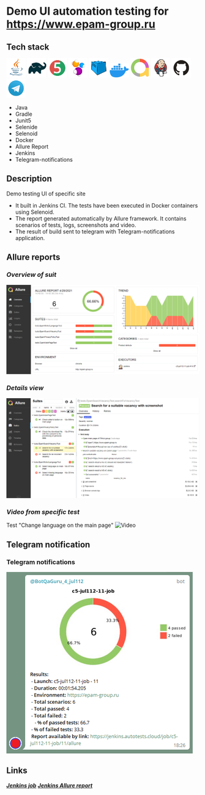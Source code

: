 # **Demo UI automation testing for https://www.epam-group.ru**

## **Tech stack**
![Java Logo](img/stack_icons/Java.png) 
![Gradle Logo](img/stack_icons/Gradle.png)
![JUnit5 Logo](img/stack_icons/JUnit5.png)
![Selenide Logo](img/stack_icons/Selenide.png)
![Selenoid Logo](img/stack_icons/Selenoid.png)
![Docker Logo](img/stack_icons/Docker.png)
![Allure Logo](img/stack_icons/Allure.png)
![Jenkins Logo](img/stack_icons/Jenkins.png)
![Github Logo](img/stack_icons/Github.png)
![Telegram Logo](img/stack_icons/Telegram.png)
- Java
- Gradle
- Junit5
- Selenide
- Selenoid
- Docker
- Allure Report
- Jenkins
- Telegram-notifications
## **Description**
Demo testing UI of specific site

- It built in Jenkins CI. The tests have been executed in Docker containers using Selenoid. 
- The report generated automatically by Allure framework. It contains scenarios of tests, logs, screenshots and video.
- The result of build sent to telegram with Telegram-notifications 
application.
## Allure reports
### *Overview of suit*
![Allure](img/tests/Allure-report_overview.png)
### *Details view*
![Allure](img/tests/Allure-suites_example_view.png)
### *Video from specific test*
Test "Change language on the main page"
![Video](img/tests/Allure-report_video_example.gif)
## Telegram notification
### Telegram notifications
![Telegram](img/tests/telegram_notification_screenshot.png)
## Links
[***Jenkins job***](https://jenkins.autotests.cloud/job/c5-jul112-11-job) 
[***Jenkins Allure report***](https://jenkins.autotests.cloud/job/c5-jul112-11-job/allure/) 